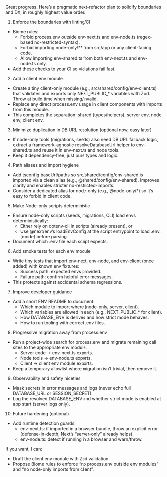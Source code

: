 Great progress. Here’s a pragmatic next-refactor plan to solidify boundaries and DX, in roughly highest value order:

1) Enforce the boundaries with linting/CI
- Biome rules:
    - Forbid process.env outside env-next.ts and env-node.ts (regex-based no-restricted-syntax).
    - Forbid importing node-only/** from src/app or any client-facing code.
    - Allow importing env-shared.ts from both env-next.ts and env-node.ts only.
- Add these checks to your CI so violations fail fast.

2) Add a client env module
- Create a tiny client-only module (e.g., src/shared/config/env-client.ts) that validates and exports only NEXT_PUBLIC_* variables with Zod. Throw at build time when missing/invalid.
- Replace any direct process.env usage in client components with imports from this module.
- This completes the separation: shared (types/helpers), server env, node env, client env.

3) Minimize duplication in DB URL resolution (optional now, easy later)
- If node-only tools (migrations, seeds) also need DB URL fallback logic, extract a framework-agnostic resolveDatabaseUrl helper to env-shared.ts and reuse it in env-next.ts and node tools.
- Keep it dependency-free; just pure types and logic.

4) Path aliases and import hygiene
- Add tsconfig baseUrl/paths so src/shared/config/env-shared is imported via a clean alias (e.g., @shared/config/env-shared). Improves clarity and enables stricter no-restricted-imports.
- Consider a dedicated alias for node-only (e.g., @node-only/*) so it’s easy to forbid in client code.

5) Make Node-only scripts deterministic
- Ensure node-only scripts (seeds, migrations, CLI) load envs deterministically:
    - Either rely on dotenv-cli in scripts (already present), or
    - Use @next/env’s loadEnvConfig at the script entrypoint to load .env.[mode] before parsing.
- Document which .env file each script expects.

6) Add smoke tests for each env module
- Write tiny tests that import env-next, env-node, and env-client (once added) with known env fixtures:
    - Success path: expected envs provided.
    - Failure path: confirm helpful error messages.
- This protects against accidental schema regressions.

7) Improve developer guidance
- Add a short ENV README to document:
    - Which module to import where (node-only, server, client).
    - Which variables are allowed in each (e.g., NEXT_PUBLIC_* for client).
    - How DATABASE_ENV is derived and how strict mode behaves.
    - How to run tooling with correct .env files.

8) Progressive migration away from process.env
- Run a project-wide search for process.env and migrate remaining call sites to the appropriate env module:
    - Server code -> env-next.ts exports.
    - Node tools -> env-node.ts exports.
    - Client -> client env module exports.
- Keep a temporary allowlist where migration isn’t trivial, then remove it.

9) Observability and safety niceties
- Mask secrets in error messages and logs (never echo full DATABASE_URL or SESSION_SECRET).
- Log the resolved DATABASE_ENV and whether strict mode is enabled at app start (server logs only).

10) Future hardening (optional)
- Add runtime detection guards:
    - env-next.ts: if imported in a browser bundle, throw an explicit error (defense-in-depth; Next’s “server-only” already helps).
    - env-node.ts: detect if running in a browser and warn/throw.

If you want, I can:
- Draft the client env module with Zod validation.
- Propose Biome rules to enforce “no process.env outside env modules” and “no node-only imports from client”.
